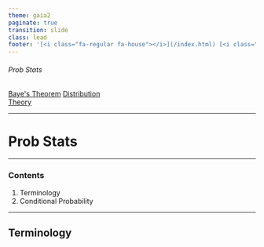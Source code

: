 ```yaml
---
theme: gaia2
paginate: true
transition: slide
class: lead
footer: '[<i class="fa-regular fa-house"></i>](/index.html) [<i class="fa-regular fa-circle-up"></i>](../index.html) [<i class="fa-regular fa-circle-left"></i>](#1)'
---
```



###### Prob Stats

<div class="dashboard-tiles">
  <a class="tile-link" href="math/probstats/dist/index.html" style="--tile-bg-img:url('/assets/2025-10-02-12-14-59.png');">Baye's Theorem</a>
  <a class="tile-link" href="math/probstats/dist/index.html" style="--tile-bg-img:url('/assets/2025-09-30-23-22-15.png');">Distribution<br>Theory</a>
</div>

<!-- _footer: '[<i class="fa-regular fa-house"></i>](/index.html)  [<i class="fa-regular fa-circle-up"></i>](../index.html) [<i class="fa-regular fa-circle-left"></i>](#1) | [comb](/index.html)' -->

---

<!-- _class: lead invert -->

# Prob Stats

---

### Contents

1) Terminology
2) Conditional Probability

<!-- _footer: '[<i class="fa-regular fa-house"></i>](/index.html)  [<i class="fa-regular fa-circle-up"></i>](../index.html) [<i class="fa-regular fa-circle-left"></i>](#1) | [comb](/index.html)' -->

---

## Terminology
